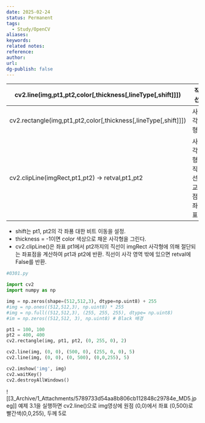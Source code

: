 ```yaml
---
date: 2025-02-24
status: Permanent
tags:
  - Study/OpenCV
aliases: 
keywords: 
related notes: 
reference: 
author: 
url: 
dg-publish: false
---
```


| cv2.line(img,pt1,pt2,color[,thickness[,lineType[,shift]]])      | 직선           |
| --------------------------------------------------------------- | ------------ |
| cv2.rectangle(img,pt1,pt2,color[,thickness[,lineType[,shift]]]) | 사각형          |
| cv2.clipLine(imgRect,pt1,pt2) -> retval,pt1,pt2                 | 사각형-직선 교점 좌표 |
- shift는 pt1, pt2의 각 좌푱 대한 비트 이동을 설정.
- thickness = -1이면 color 색상으로 채운 사각형을 그린다.
- cv2.clipLine()은 좌표 pt1에서 pt2까지의 직선이 imgRect 사각형에 의해 절단되는 좌표점을 계산하여 pt1과 pt2에 반환. 직선이 사각 영역 밖에 있으면 retval에 False를 반환.

```python
#0301.py

import cv2
import numpy as np

img = np.zeros(shape=(512,512,3), dtype=np.uint8) + 255
#img = np.ones((512,512,3), np.uint8) * 255
#img = np.full((512,512,3), (255, 255, 255), dtype= np.uint8)
#im = np.zeros((512,512, 3), np.uint8) # Black 배경

pt1 = 100, 100
pt2 = 400, 400
cv2.rectangle(img, pt1, pt2, (0, 255, 0), 2)

cv2.line(img, (0, 0), (500, 0), (255, 0, 0), 5)
cv2.line(img, (0, 0), (0, 500), (0,0,255), 5)

cv2.imshow('img', img)
cv2.waitKey()
cv2.destroyAllWindows()
```
![[3_Archive/1_Attachments/5789733d54aa8b806cb112848c29784e_MD5.jpeg]]
예제 3.1을 실행하면 cv2.line()으로 img영상에 원점 (0,0)에서 좌표 (0,500)로 빨간색(0,0,255), 두께 5로 
